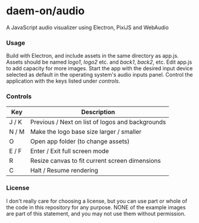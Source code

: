 # daem-on/audio
A JavaScript audio visualizer using Electron, PixiJS and WebAudio
### Usage
Build with Electron, and include assets in the same directory as app.js. Assets should be named *logo1*, *logo2* etc. and *back1*, *back2*, etc. Edit app.js to add capacity for more images. Start the app with the desired input device selected as default in the operating system's audio inputs panel. Control the application with the keys listed under *controls*.
### Controls
| Key | Description |
| ---- | ---- |
| J / K | Previous / Next on list of logos and backgrounds |
| N / M | Make the logo base size larger / smaller |
| O | Open app folder (to change assets) |
| E / F | Enter / Exit full screen mode |
| R | Resize canvas to fit current screen dimensions |
| C | Halt / Resume rendering |
### License
I don't really care for choosing a license, but you can use part or whole of the code in this repository for any purpose. NONE of the example images are part of this statement, and you may not use them without permission.